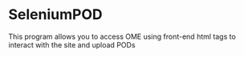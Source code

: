 # SeleniumPOD
This program allows you to access OME using front-end html tags to interact with the site and upload PODs
